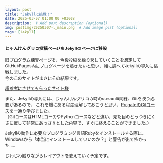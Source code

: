 ```yaml
---
layout: post
title: "Jekyllに挑戦！"
date: 2025-03-07 01:00:00 +03008
description:  # Add post description (optional)
img: postimg/20250307-1_main.png  # Add image post (optional)
tags: [Jekyll]
---
```

#### じゃんけんグリコ投稿ページをJekyllのページに移設

旧プログラム練習ページを、今後投稿を繰り返していくことを想定してGitHubPages内にブログページを起きたいと思い、雑に調べてJekyllの導入に挑戦しました。<br>
今のこのサイトがまさにその結果です。

[超参考にさせてもらったサイト様][まだれーぬ様]

また、Jekyllの導入には、じゃんけんグリコの時のstreamlit同様、Gitを使う必要があるので、
これを機にある程度理解しておこうと思い、[ProgateのGitコース][Gitコース]を一通り学びました。<br>
（GitコースはHTMLコースやPythonコースなどと違い、見た目のとっつきにくさに反して非常にあっさりとした内容で、すぐに終えることができました。）

Jekyllの動作に必要なプログラミング言語Rubyをインストールする際に、Windowsから「本当にインストールしていいのか？」と警告が出て怖かった…。

じわじわ触りながらレイアウトを変えていく予定です。

[Gitコース]:   https://prog-8.com/courses/git
[まだれーぬ様]: https://qiita.com/madoreenu/items/b47833bf785562c77819

